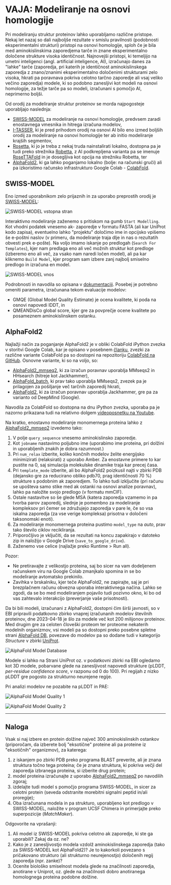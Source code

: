 # VAJA: Modeliranje na osnovi homologije

Pri modeliranju struktur proteinov lahko uporabljamo različne pristope. Nekaj let nazaj so dali najboljše rezultate v smislu pravilnosti (podobnosti eksperimentalni strukturi) pristopi na osnovi homologije, sploh če je bila med aminokislinskima zaporedjema tarče in znane eksperimentalno določene strukture visoka identičnost. Najnovejši pristopi, ki temeljijo na umetni inteligenci (angl. artificial inteligence, AI), izračunajo danes za "lahke" tarče (zaporedja, pri katerih je identičnost aminokislinskega zaporedja z znano/znanimi eksperimentalno določenimi strukturami zelo visoka, hkrati pa poravnava pokriva celotno tarčno zaporedje ali vsaj veliko večino zaporedja) modele, ki so podobno zanesljivi kot modeli na osnovi homologije, za težje tarče pa so modeli, izračunani s pomočjo AI, neprimerno boljši.

Od orodij za modeliranje struktur proteinov se morda najpogosteje uporabljajo naslednja:
- [SWISS-MODEL](https://swissmodel.expasy.org/) za modeliranje na osnovi homologije, predvsem zaradi enostavnega vmesnika in hitrega izračuna modelov,
- [I-TASSER](https://zhanggroup.org/I-TASSER/), ki je pred prihodom orodij na osnovi AI bilo eno izmed boljših orodij za modeliranje na osnovi homologije ter ab initio modeliranje krajših segmentov,
- [Rosetta](https://www.rosettacommons.org/software), ki jo je treba z nekaj truda nainstalirati lokalno, dostopna pa je tudi preko strežnika [Robetta](https://robetta.bakerlab.org/), z AI podkrepljena varianta pa se imenuje [RoseTTAFold](https://github.com/RosettaCommons/RoseTTAFold) in je dosegljiva kot opcija na strežniku Robetta, ter
- [AlphaFold2](https://github.com/deepmind/alphafold), ki ga lahko poganjamo lokalno (bolje: na računski gruči) ali pa izkoristimo računsko infrastrukturo Google Colab - [ColabFold](https://github.com/sokrypton/ColabFold).

## SWISS-MODEL

Eno izmed uporabnikom zelo prijaznih in za uporabo preprostih orodij je [SWISS-MODEL](https://swissmodel.expasy.org/):

![SWISS-MODEL vstopna stran](slike/modeliranje-swissmodel1.png)

Interaktivno modeliranje zaženemo s pritiskom na gumb `Start Modelling`. Kot vhodni podatek vnesemo ak- zaporedje v formatu FASTA (ali kar UniProt kodo zapisa), eventuelno lahko "projektu" določimo ime in opcijsko vpišemo še e-poštni naslov (v primeru, da modeliranje traja dlje in nas o rezultatih obvesti prek e-pošte). Na voljo imamo iskanje po predlogah (`Search For Templates`), kjer nam predlaga eno ali več možnih struktur kot predloge (izberemo eno ali več, za vsako nam naredi ločen model), ali pa kar kliknemo `Build Model`, kjer program sam izbere zanj najbolj smiselno predlogo in izračuna en model.

![SWISS-MODEL vnos](slike/modeliranje-swissmodel2.png)

Podrobnosti in navodila so opisana v [dokumentaciji](https://swissmodel.expasy.org/docs/help). Posebej je potrebno omeniti parametra, izračunana tekom evaluacije modelov:
- GMQE (Global Model Quality Estimate) je ocena kvalitete, ki poda na osnovi napovedi lDDT, in
- QMEANDisCo global score, kjer gre za povprečje ocene kvalitete po posameznem aminokislinskem ostanku.

## AlphaFold2

Najlažji način za poganjanje AlphaFold2 je v obliki ColabFold iPython zvezka v storitvi Google Colab, kar je opisano v posebnem [članku](https://doi.org/10.1038/s41592-022-01488-1), zvezki za različne variante ColabFold pa so dostopni na repozitoriju [ColabFold na GitHub](https://github.com/sokrypton/ColabFold). Osnovne variante, ki so na voljo, so:
- [AlphaFold2_mmseq2](https://colab.research.google.com/github/sokrypton/ColabFold/blob/main/AlphaFold2.ipynb), ki za izračun poravnav uporablja MMseqs2 in HHsearch (hitreje kot Jackhammer),
- [AlphaFold_batch](https://colab.research.google.com/github/sokrypton/ColabFold/blob/main/batch/AlphaFold2_batch.ipynb), ki prav tako uporablja MMseqs2, zvezek pa je prilagojen za pošiljanje več tarčnih zaporedij hkrati,
- [AlphaFold2](https://colab.research.google.com/github/deepmind/alphafold/blob/main/notebooks/AlphaFold.ipynb), ki za izračun poravnav uporablja Jackhammer, gre pa za varianto od DeepMind (Google).

Navodila za ColabFold so dostopna na dnu iPython zvezka, uporaba pa je nazorno prikazana tudi na relativno dolgem [videoposnetku na Youtube](https://www.youtube.com/watch?v=Rfw7thgGTwI).

Na kratko, enostavno modeliranje monomernega proteina lahko z [AlphaFold2_mmseq2](https://colab.research.google.com/github/sokrypton/ColabFold/blob/main/AlphaFold2.ipynb) izvedemo tako:
1. V polje `query_sequence` vnesemo aminokislinsko zaporedje.
2. Kot `jobname` nastavimo poljubno ime (uporabimo ime proteina, pri dolžini in uporabljenih znakih je dobra razumnost.)
3. Pri `num_relax` izberite, koliko končnih modelov želite energijsko minimizirati (relaksirati) z uporabo Amber. Za enostavne primere to kar pustite na 0, saj simulacija molekulske dinamike traja kar precej časa.
4. Pri `template_mode` izberite, ali bo AlphaFold2 poizkusil najti v zbirki PDB (dejansko gre za reducirano obliko pdb70, prag identičnosti 70 %) strukture s podobnim ak zaporedjem. To lahko tudi izključite (pri računu se upošteva samo stike med ak ostanki na osnovi analize poravnav), lahko pa naložite svojo predlogo (v formatu mmCIF).
5. Ostale nastavitve so še glede MSA (katera zaporedja vzamemo in pa tvorba parov zaporedij, slednje je pomembno za modeliranje kompleksov pri čemer se združujejo zaporedja v pare le, če so vsa iskalna zaporedja (za vse verige kompleksa) prisotna v določeni taksonomski enoti).
6. Za modeliranje monomernega proteina pustimo `model_type` na *auto*, prav tako število ciklov recikliranja.
7. Priporočljivo je vključiti, da se rezultati na koncu zapakirajo v datoteko zip in naložijo v Google Drive (`save_to_google_drive`).
8. Zaženemo vse celice (najlažje preko Runtime > Run all).

Pozor:
- Ne pretiravajte z velikostjo proteina, saj bo sicer na vam dodeljenem računskem viru na Google Colab zmanjkalo spomina in se bo modeliranje avtomatsko prekinilo.
- Zavihka v brskalniku, kjer teče AlphaFold2, ne zapirajte, saj je pri brezplačnem računu obvezna uporaba interaktivnega načina. Lahko se zgodi, da se bo med modeliranjem pojavilo tudi pozivno okno, ki bo od vas zahtevalo interakcijo (preverjanje vaše prisotnosti).

Da bi bili modeli, izračunani z AlphaFold2, dostopni čim širši javnosti, so v EBI pripravili podatkovno zbirko vnaprej izračunanih modelov številnih proteinov, dne 2023-04-18 je šlo za modele več kot 200 milijonov proteinov. Med drugim gre za celoten človeški proteom ter proteome nekaterih modelnih organizmov, vsi  modeli pa so dostopni preko posebne spletne strani [AlphaFold DB](https://alphafold.ebi.ac.uk/), povezave do modelov pa so dodane tudi v kategorijo *Structure* v zbirki [UniProt](https://www.uniprot.org/).

![AlphaFold Model Database](slike/modeliranje-alphafold_database.png)

Modele si lahko na Strani UniProt oz. v podatkovni zbirki na EBI ogledamo kot 3D modele, pobarvane glede na zanesljivost napovedi strukture (pLDDT, *per-residue confidence score*, v razponu od 0 do 100). Pri regijah z nizko pLDDT gre pogosto za strukturno neurejene regije.

Pri analizi modelov ne pozabite na pLDDT in PAE:

![AlphaFold Model Quality 1](slike/modeliranje-alphafold_q1.png)

![AlphaFold Model Quality 2](slike/modeliranje-alphafold_q2.png)

---

## Naloga
Vsak si naj izbere en protein dolžine največ 300 aminokislinskih ostankov (priporočam, da izberete bolj "eksotične" proteine ali pa proteine iz "eksotičnih" organizmov), za katerega:
1. z iskanjem po zbirki PDB preko programa BLAST preverite, ali je znana struktura točno tega proteina; če je znana struktura, ki pokriva večji del zaporedja izbranega proteina, si izberite drug protein;
2. model proteina izračunajte z uporabo [AlphaFold2_mmseq2](https://colab.research.google.com/github/sokrypton/ColabFold/blob/main/AlphaFold2.ipynb) po navodilih zgoraj;
3. izdelajte tudi model s pomočjo programa SWISS-MODEL, in sicer za celotni protein (seveda odstranite morebitni signalni peptid in/ali proregije);
4. Oba izračunana modela in pa strukturo, uporabljeno kot predlogo v SWISS-MODEL, naložite v program UCSF Chimera in primerjajte preko superpozicije (*MatchMaker*).

Odgovorite na vprašanji:
1. Ali model iz SWISS-MODEL pokriva celotno ak zaporedje, ki ste ga uporabili? Zakaj da oz. ne?
2. Kako je z zanesljivostjo modela vzdolž aminokislinskega zaporedja (tako za SWISS-MODEL kot AlphaFold2)? Je to kakorkoli povezano s pričakovano strukturo (ali strukturno neurejenostjo) določenih regij zaporedja (npr. zanke)?
3. Ocenite biološko smiselnost modela glede na značilnosti zaporedja, anotirane v Uniprot, oz. glede na značilnosti dobro anotiranega homolognega proteina podobne dolžine.
